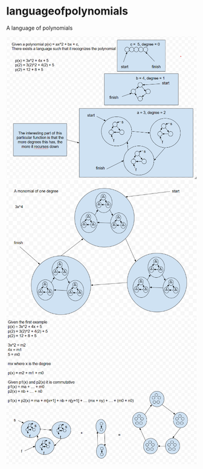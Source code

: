 # languageofpolynomials
A language of polynomials

![Foundations](Resources/foundations.png)
![Foundations](Resources/generalizationofmonomialofonedegree.png)
![Foundations](Resources/commutativity.png)
